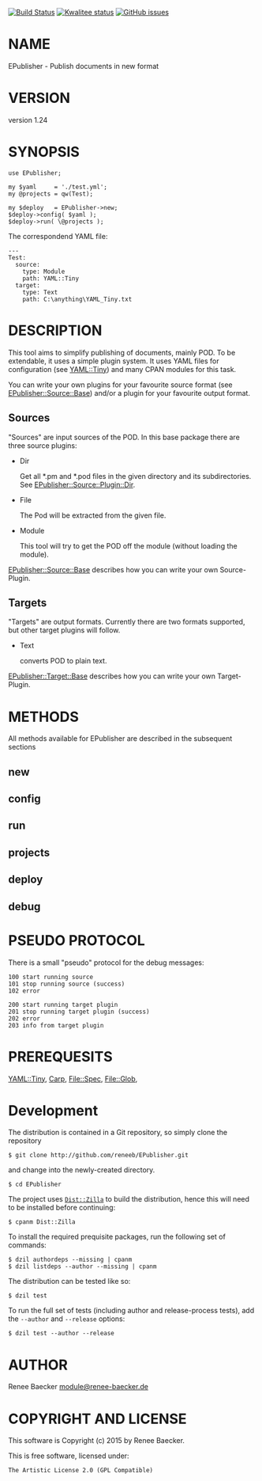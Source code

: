 [![Build Status](https://travis-ci.org/reneeb/EPublisher.svg?branch=master)](https://travis-ci.org/reneeb/EPublisher)
[![Kwalitee status](http://cpants.cpanauthors.org/dist/EPublisher.png)](http://cpants.charsbar.org/dist/overview/EPublisher)
[![GitHub issues](https://img.shields.io/github/issues/reneeb/EPublisher.svg)](https://github.com/reneeb/EPublisher/issues)

# NAME

EPublisher - Publish documents in new format

# VERSION

version 1.24

# SYNOPSIS

    use EPublisher;
    
    my $yaml     = './test.yml';
    my @projects = qw(Test);
    
    my $deploy   = EPublisher->new;
    $deploy->config( $yaml );
    $deploy->run( \@projects );

The correspondend YAML file:

    ---
    Test:
      source:
        type: Module
        path: YAML::Tiny
      target:
        type: Text
        path: C:\anything\YAML_Tiny.txt

# DESCRIPTION

This tool aims to simplify publishing of documents, mainly POD. To be extendable, it
uses a simple plugin system. It uses YAML files for configuration (see [YAML::Tiny](https://metacpan.org/pod/YAML::Tiny))
and many CPAN modules for this task.

You can write your own plugins for your favourite source format
(see [EPublisher::Source::Base](https://metacpan.org/pod/EPublisher::Source::Base)) and/or a plugin for your favourite output format.

## Sources

"Sources" are input sources of the POD. In this base package there are three source
plugins:

- Dir

    Get all \*.pm and \*.pod files in the given directory and its subdirectories. See
    [EPublisher::Source::Plugin::Dir](https://metacpan.org/pod/EPublisher::Source::Plugin::Dir).

- File

    The Pod will be extracted from the given file.

- Module

    This tool will try to get the POD off the module (without loading the module).

[EPublisher::Source::Base](https://metacpan.org/pod/EPublisher::Source::Base) describes how you can write your own Source-Plugin.

## Targets

"Targets" are output formats. Currently there are two formats supported, but
other target plugins will follow.

- Text

    converts POD to plain text.

[EPublisher::Target::Base](https://metacpan.org/pod/EPublisher::Target::Base) describes how you can write your own Target-Plugin.

# METHODS

All methods available for EPublisher are described in the subsequent sections

## new

## config

## run

## projects

## deploy

## debug

# PSEUDO PROTOCOL

There is a small "pseudo" protocol for the debug messages:

    100 start running source
    101 stop running source (success)
    102 error
    
    200 start running target plugin
    201 stop running target plugin (success)
    202 error
    203 info from target plugin

# PREREQUESITS

[YAML::Tiny](https://metacpan.org/pod/YAML::Tiny), [Carp](https://metacpan.org/pod/Carp), [File::Spec](https://metacpan.org/pod/File::Spec), [File::Glob](https://metacpan.org/pod/File::Glob),



# Development

The distribution is contained in a Git repository, so simply clone the
repository

```
$ git clone http://github.com/reneeb/EPublisher.git
```

and change into the newly-created directory.

```
$ cd EPublisher
```

The project uses [`Dist::Zilla`](https://metacpan.org/pod/Dist::Zilla) to
build the distribution, hence this will need to be installed before
continuing:

```
$ cpanm Dist::Zilla
```

To install the required prequisite packages, run the following set of
commands:

```
$ dzil authordeps --missing | cpanm
$ dzil listdeps --author --missing | cpanm
```

The distribution can be tested like so:

```
$ dzil test
```

To run the full set of tests (including author and release-process tests),
add the `--author` and `--release` options:

```
$ dzil test --author --release
```

# AUTHOR

Renee Baecker <module@renee-baecker.de>

# COPYRIGHT AND LICENSE

This software is Copyright (c) 2015 by Renee Baecker.

This is free software, licensed under:

    The Artistic License 2.0 (GPL Compatible)
